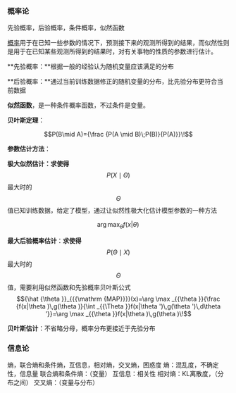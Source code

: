 ### 概率论

先验概率，后验概率，条件概率，似然函数

[概率](https://zh.wikipedia.org/wiki/概率)用于在已知一些参数的情况下，预测接下来的观测所得到的结果，而似然性则是用于在已知某些观测所得到的结果时，对有关事物的性质的参数进行估计。

**先验概率：**根据一般的经验认为随机变量应该满足的分布

**后验概率：**通过当前训练数据修正的随机变量的分布，比先验分布更符合当前数据

**似然函数**，是一种条件概率函数，不过条件是变量。

**贝叶斯定理**：

$$P(B\mid A)={\frac  {P(A \mid B)\;P(B)}{P(A)}}\!$$

**参数估计方法**：

**极大似然估计：求使得**$$P(X \mid \Theta)$$最大时的$$\Theta$$值已知训练数据，给定了模型，通过让似然性极大化估计模型参数的一种方法

$$\arg \max _{{\theta }}f(x|\theta )\!$$

**最大后验概率估计**：**求使得**$$P(\Theta \mid X )$$最大时的$$\Theta$$值，需要利用似然函数和先验概率贝叶斯公式$${\hat  {\theta }}_{{{\mathrm  {MAP}}}}(x)=\arg \max _{{\theta }}{\frac  {f(x|\theta )\,g(\theta )}{\int _{{\Theta }}f(x|\theta ')\,g(\theta ')\,d\theta '}}=\arg \max _{{\theta }}f(x|\theta )\,g(\theta )\!$$

**贝叶斯估计**：不省略分母，概率分布更接近于先验分布







### 信息论

熵，联合熵和条件熵，互信息，相对熵，交叉熵，困惑度
熵：混乱度，不确定性，信息量
联合熵和条件熵：（变量）
互信息：相关性
相对熵：KL离散度，（分布之间）
交叉熵：（变量与分布）



